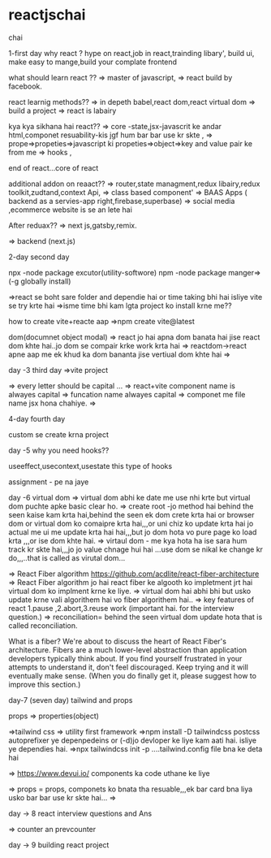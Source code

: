# reactjschai
chai

1-first day
 why react ?
 hype on react,job in react,trainding libary',
 build ui, make easy to mange,build your complate frontend


what should learn react ??
=> master of javascript,
=> react build by facebook.

react learnig methods??
=> in depeth babel,react dom,react virtual dom
=> build a project
=> react is labairy

kya kya sikhana hai react??
=> core -state,jsx-javascrit ke andar html,componet resuability-kis jgf hum bar bar use kr skte ,
=> prope=>propeties=>javascript ki propeties=>object=>key and value pair ke from me
=> hooks ,

end of react...core of react

additional addon on reaact??
=> router,state managment,redux libairy,redux toolkit,zudtand,context Api,
=> class based component'
=> BAAS Apps ( backend as a servies-app right,firebase,superbase)
=> social media ,ecommerce website is se an lete hai

After reduax??
=> next js,gatsby,remix.

=> backend (next.js)



2-day second day

npx -node package excutor(utility-softwore)
npm -node package manger=>(-g globally install)


=>react se boht sare folder and dependie hai or time taking bhi hai isliye vite se try krte hai
=>isme time bhi kam lgta project ko install krne me??


how to create vite+reacte aap
=>npm create vite@latest 



dom(documnet object modal)
=> react jo hai apna dom banata hai jise react dom khte hai..jo dom se compair krke work krta hai
=> reactdom->react apne aap me ek khud ka dom bananta jise vertiual dom khte hai
=> 


day -3 third day
=>vite project

=> every letter should be capital ...
=> react+vite component name is alwayes capital
=> funcation name alwayes capital
=> componet me file name jsx hona chahiye.
=> 

4-day fourth day

custom se create krna project


day -5
why you need hooks??

useeffect,usecontext,usestate
this type of hooks


assignment - pe na jaye


day -6 virtual dom
=> virtual dom abhi ke date me use nhi krte but virtual dom puchte apke basic clear ho.
=> create root -jo method hai behind the seen kaise kam krta hai,behind the seen ek dom crete krta hai or browser dom or virtual dom ko comaipre krta hai,,,or uni chiz ko update krta hai jo actual me ui me update krta hai hai,,,but jo dom hota vo pure page ko load krta ,,,or ise dom khte hai.
=> virtaul dom - me kya hota ha ise sara hum track kr skte hai,,,jo jo value chnage hui hai ...use dom se nikal ke change kr do,,,..that is called as virutal dom...

=> React Fiber algorithm
https://github.com/acdlite/react-fiber-architecture
=> React Fiber algorithm jo hai react fiber ke algooth ko impletment jrt hai virtual dom ko implment krne ke liye.
=> virtual dom hai abhi bhi but usko update krne vali algorithem hai vo fiber algorithem hai..
=> key features of react 1.pause ,2.abort,3.reuse work (important hai. for the interview question.)
=> reconciliation= behind the seen virtual dom update hota that is called reconciliation. 

What is a fiber?
We're about to discuss the heart of React Fiber's architecture. Fibers are a much lower-level abstraction than application developers typically think about. If you find yourself frustrated in your attempts to understand it, don't feel discouraged. Keep trying and it will eventually make sense. (When you do finally get it, please suggest how to improve this section.)

day-7 (seven day) tailwind and props

props => properties(object)

=>tailwind css => utility first framework
=>npm install -D tailwindcss postcss autoprefixer ye depenpedeins or (-d)jo devloper ke liye kam aati hai.
isliye ye dependies hai.
=>npx tailwindcss init -p ....tailwind.config file bna ke deta hai

=> https://www.devui.io/
components ka code uthane ke liye

=> props = props,  componets ko bnata tha resuable,,,ek bar card bna liya usko bar bar use kr skte hai...
=> 


day -> 8 react interview questions and Ans

=> counter an prevcounter

day -> 9 building react project





